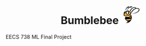 # <center>Bumblebee <img src="images/bee.png" alt="alt text" width="50" height="50"></center>
EECS 738 ML Final Project
